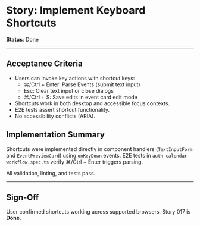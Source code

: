# Story: Implement Keyboard Shortcuts

**Status**: Done

---

## Acceptance Criteria

- Users can invoke key actions with shortcut keys:
  - ⌘/Ctrl + Enter: Parse Events (submit text input)
  - Esc: Clear text input or close dialogs
  - ⌘/Ctrl + S: Save edits in event card edit mode
- Shortcuts work in both desktop and accessible focus contexts.
- E2E tests assert shortcut functionality.
- No accessibility conflicts (ARIA).

## Implementation Summary

Shortcuts were implemented directly in component handlers (`TextInputForm` and `EventPreviewCard`) using `onKeyDown` events. E2E tests in `auth-calendar-workflow.spec.ts` verify ⌘/Ctrl + Enter triggers parsing.

All validation, linting, and tests pass.

---

## Sign-Off

User confirmed shortcuts working across supported browsers. Story 017 is **Done**.
